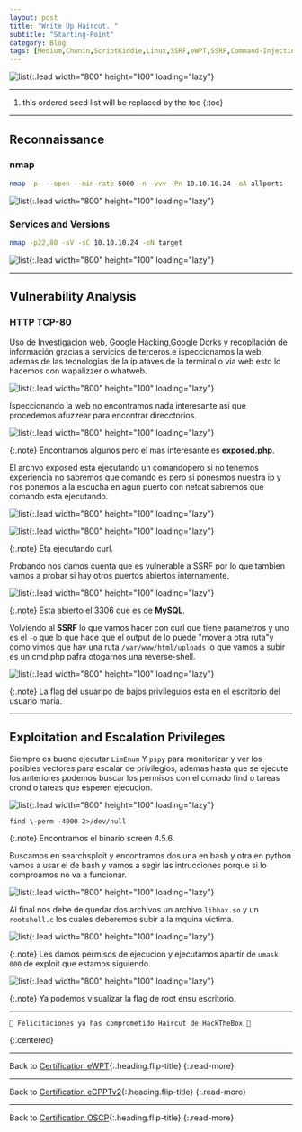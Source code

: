 ```yaml
---
layout: post
title: "Write Up Haircut. "
subtitle: "Starting-Point"
category: Blog
tags: [Medium,Chunin,ScriptKiddie,Linux,SSRF,eWPT,SSRF,Command-Injection,PHP,NGINX,Web,Vulnerability-Assessment,Injection,Outdated-Software,Reconnaissance,Web-Site-Structure-Discovery,SUID,OS-Command-Injection,eWPT,eC,OSCP] 
---
```

![list](/assets/img/haircut/Captura%20de%20pantalla%20(289).png){:.lead width="800" height="100" loading="lazy"}

***
<!--more-->

1. this ordered seed list will be replaced by the toc
{:toc}

***

## Reconnaissance


### nmap


```bash
nmap -p- --open --min-rate 5000 -n -vvv -Pn 10.10.10.24 -oA allports
```


![list](/assets/img/haircut/Parrot-2022-12-20-11-07-21.png){:.lead width="800" height="100" loading="lazy"}


### Services and Versions


```bash
nmap -p22,80 -sV -sC 10.10.10.24 -oN target
```
![list](/assets/img/haircut/Parrot-2022-12-20-11-09-29.png){:.lead width="800" height="100" loading="lazy"}


***

## Vulnerability Analysis


### HTTP TCP-80


Uso de Investigacion web, Google Hacking,Google Dorks y recopilación de información gracias a servicios de terceros.e ispeccionamos la web, ademas de las tecnologias de la ip ataves de la terminal o via  web esto lo hacemos con wapalizzer o whatweb.


![list](/assets/img/haircut/Parrot-2022-12-20-11-18-59.png){:.lead width="800" height="100" loading="lazy"}


Ispeccionando la web no encontramos nada interesante asi que procedemos afuzzear para encontrar direcctorios.


![list](/assets/img/haircut/Parrot-2022-12-20-11-28-01.png){:.lead width="800" height="100" loading="lazy"}


{:.note}
Encontramos algunos pero el mas interesante es **exposed.php**.


El archvo exposed esta ejecutando un comandopero si no tenemos experiencia no sabremos que comando es pero si ponesmos nuestra ip y nos ponemos a la escucha en agun puerto con netcat sabremos que comando esta ejecutando.


![list](/assets/img/haircut/Parrot-2022-12-20-11-28-29.png){:.lead width="800" height="100" loading="lazy"}


![list](/assets/img/haircut/Parrot-2022-12-20-11-33-54.png){:.lead width="800" height="100" loading="lazy"}


{:.note}
Eta ejecutando curl.


Probando nos damos cuenta que es vulnerable a SSRF por lo que tambien vamos a probar si hay otros puertos abiertos internamente.


![list](/assets/img/haircut/Parrot-2022-12-20-12-03-23.png){:.lead width="800" height="100" loading="lazy"}


{:.note}
Esta abierto el 3306  que es de **MySQL**.


Volviendo al **SSRF** lo que vamos hacer con curl que tiene parametros y uno es el `-o` que lo que hace que el output de lo puede "mover a otra ruta"y como vimos que hay una ruta `/var/www/html/uploads` lo que vamos a subir es un cmd.php pafra otogarnos una reverse-shell.


![list](/assets/img/haircut/Parrot-2022-12-20-12-10-46.png){:.lead width="800" height="100" loading="lazy"}


{:.note}
La flag del usuaripo de bajos privileguios esta en el escritorio del usuario maria.


***

## Exploitation and Escalation Privileges


Siempre es bueno ejecutar `LimEnum` Y `pspy` para monitorizar y ver los posibles vectores para escalar de privilegios, ademas hasta que se ejecute los anteriores podemos buscar los permisos con el comado find o tareas crond o tareas que esperen ejecucion.


![list](/assets/img/haircut/Parrot-2022-12-20-12-16-53.png){:.lead width="800" height="100" loading="lazy"}


```shell
find \-perm -4000 2>/dev/null
```


{:.note}
Encontramos el binario screen 4.5.6.


Buscamos en searchsploit y encontramos dos una en bash y otra en python vamos a usar el de bash y vamos a segir las intrucciones porque si lo comproamos no va a funcionar.


![list](/assets/img/haircut/Parrot-2022-12-20-12-21-45.png){:.lead width="800" height="100" loading="lazy"}


Al final nos debe de quedar dos archivos un archivo `libhax.so` y un `rootshell.c` los cuales deberemos subir a la mquina victima.


![list](/assets/img/haircut/Parrot-2022-12-20-12-46-21.png){:.lead width="800" height="100" loading="lazy"}


{:.note}
Les damos permisos de ejecucion y ejecutamos apartir de `umask 000` de exploit que estamos siguiendo.


![list](/assets/img/haircut/Parrot-2022-12-20-12-49-58.png){:.lead width="800" height="100" loading="lazy"}


{:.note}
Ya podemos visualizar la flag de root ensu escritorio.


***

```shell
🎉 Felicitaciones ya has comprometido Haircut de HackTheBox 🎉
```
{:.centered}
***

Back to [Certification eWPT](2023-07-04-Road-to-eWPT.md){:.heading.flip-title}
{:.read-more}

***

Back to [Certification eCPPTv2](2023-07-06-Road-to-eCPPTv2.md){:.heading.flip-title}
{:.read-more}

***
Back to [Certification OSCP](2023-07-10-Road-to-OSCP.md){:.heading.flip-title}
{:.read-more}